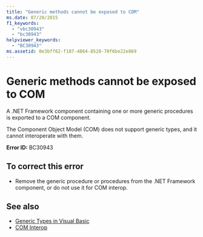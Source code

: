 ```yaml
---
title: "Generic methods cannot be exposed to COM"
ms.date: 07/20/2015
f1_keywords: 
  - "vbc30943"
  - "bc30943"
helpviewer_keywords: 
  - "BC30943"
ms.assetid: 0e3bff62-f187-4864-8520-70f6be22e869
---
```

# Generic methods cannot be exposed to COM
A .NET Framework component containing one or more generic procedures is exported to a COM component.  
  
 The Component Object Model (COM) does not support generic types, and it cannot interoperate with them.  
  
 **Error ID:** BC30943  
  
## To correct this error  
  
- Remove the generic procedure or procedures from the .NET Framework component, or do not use it for COM interop.  
  
## See also

- [Generic Types in Visual Basic](../../visual-basic/programming-guide/language-features/data-types/generic-types.md)
- [COM Interop](../../visual-basic/programming-guide/com-interop/index.md)
